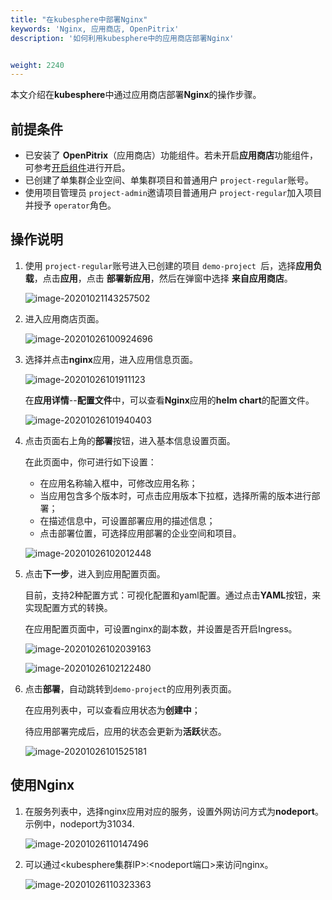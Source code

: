 ```yaml
---
title: "在kubesphere中部署Nginx"
keywords: 'Nginx, 应用商店, OpenPitrix'
description: '如何利用kubesphere中的应用商店部署Nginx'


weight: 2240
---
```


本文介绍在**kubesphere**中通过应用商店部署**Nginx**的操作步骤。

## 前提条件

- 已安装了 **OpenPitrix**（应用商店）功能组件。若未开启**应用商店**功能组件，可参考[开启组件](https://kubesphere.io/docs/pluggable-components/app-store/)进行开启。
- 已创建了单集群企业空间、单集群项目和普通用户 `project-regular`账号。
- 使用项目管理员 `project-admin`邀请项目普通用户 `project-regular`加入项目并授予 `operator`角色。

## 操作说明

1. 使用 `project-regular`账号进入已创建的项目 `demo-project `后，选择**应用负载**，点击**应用**，点击 **部署新应用**，然后在弹窗中选择 **来自应用商店**。

   ![image-20201021143257502](https://sh1a.qingstor.com/ks-website-image/pic/image-20201021143257502.png)

2. 进入应用商店页面。

   ![image-20201026100924696](https://sh1a.qingstor.com/ks-website-image/pic/image-20201026100924696.png)

3. 选择并点击**nginx**应用，进入应用信息页面。

   ![image-20201026101911123](https://sh1a.qingstor.com/ks-website-image/pic/image-20201026101911123.png)

   在**应用详情**--**配置文件**中，可以查看**Nginx**应用的**helm chart**的配置文件。

   ![image-20201026101940403](https://sh1a.qingstor.com/ks-website-image/pic/image-20201026101940403.png)

4. 点击页面右上角的**部署**按钮，进入基本信息设置页面。

   在此页面中，你可进行如下设置：

   - 在应用名称输入框中，可修改应用名称；
   - 当应用包含多个版本时，可点击应用版本下拉框，选择所需的版本进行部署；
   - 在描述信息中，可设置部署应用的描述信息；
   - 点击部署位置，可选择应用部署的企业空间和项目。

   ![image-20201026102012448](https://sh1a.qingstor.com/ks-website-image/pic/image-20201026102012448.png)

5. 点击**下一步**，进入到应用配置页面。

   目前，支持2种配置方式：可视化配置和yaml配置。通过点击**YAML**按钮，来实现配置方式的转换。

   在应用配置页面中，可设置nginx的副本数，并设置是否开启Ingress。

   ![image-20201026102039163](https://sh1a.qingstor.com/ks-website-image/pic/image-20201026102039163.png)

   ![image-20201026102122480](https://sh1a.qingstor.com/ks-website-image/pic/image-20201026102122480.png)

6. 点击**部署**，自动跳转到`demo-project`的应用列表页面。

   在应用列表中，可以查看应用状态为**创建中**；

   待应用部署完成后，应用的状态会更新为**活跃**状态。

   ![image-20201026101525181](https://sh1a.qingstor.com/ks-website-image/pic/image-20201026101525181.png)

## 使用Nginx

1. 在服务列表中，选择nginx应用对应的服务，设置外网访问方式为**nodeport**。示例中，nodeport为31034.

   ![image-20201026110147496](https://sh1a.qingstor.com/ks-website-image/pic/image-20201026110147496.png)

2. 可以通过<kubesphere集群IP>:<nodeport端口>来访问nginx。

   ![image-20201026110323363](https://sh1a.qingstor.com/ks-website-image/pic/image-20201026110323363.png)

